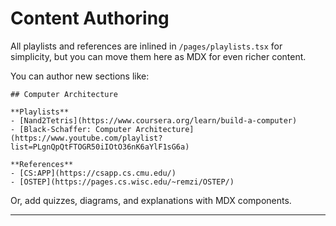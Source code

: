 # Content Authoring

All playlists and references are inlined in `/pages/playlists.tsx` for simplicity, but you can move them here as MDX for even richer content.

You can author new sections like:

```mdx
## Computer Architecture

**Playlists**
- [Nand2Tetris](https://www.coursera.org/learn/build-a-computer)
- [Black-Schaffer: Computer Architecture](https://www.youtube.com/playlist?list=PLgnQpQtFTOGR50iIOtO36nK6aYlF1sG6a)

**References**
- [CS:APP](https://csapp.cs.cmu.edu/)
- [OSTEP](https://pages.cs.wisc.edu/~remzi/OSTEP/)
```

Or, add quizzes, diagrams, and explanations with MDX components.

---